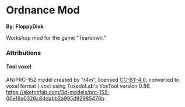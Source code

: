 # Ordnance Mod
**By: FloppyDisk**

Workshop mod for the game "Teardown."

### Attributions

#### Tool voxel
AN/PRC-152 model created by "r4m", licensed [CC-BY-4.0](https://creativecommons.org/licenses/by/4.0/), 
converted to voxel format (.vox) using TuxedoLab's VoxTool version 0.86.\
https://sketchfab.com/3d-models/prc-152-00e19a0326c84dabb2a995d92985470b
